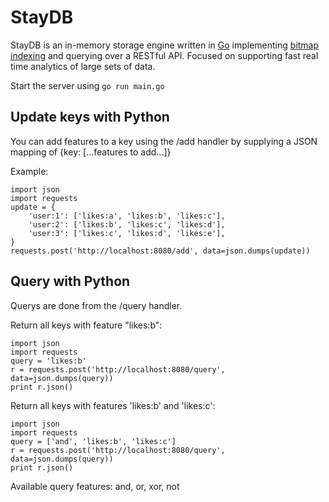 # StayDB
StayDB is an in-memory storage engine written in [Go](https://golang.org/) implementing [bitmap indexing](https://en.wikipedia.org/wiki/Bitmap_index) and querying over a RESTful API. Focused on supporting fast real time analytics of large sets of data.

Start the server using `go run main.go`

## Update keys with Python
You can add features to a key using the /add handler by supplying a JSON mapping of {key: [...features to add...]}

Example:
```
import json
import requests
update = {
    'user:1': ['likes:a', 'likes:b', 'likes:c'],
    'user:2': ['likes:b', 'likes:c', 'likes:d'],
    'user:3': ['likes:c', 'likes:d', 'likes:e'],
}
requests.post('http://localhost:8080/add', data=json.dumps(update))
```

## Query with Python
Querys are done from the /query handler.

Return all keys with feature "likes:b":
```
import json
import requests
query = 'likes:b'
r = requests.post('http://localhost:8080/query', data=json.dumps(query))
print r.json()
```

Return all keys with features 'likes:b' and 'likes:c':
```
import json
import requests
query = ['and', 'likes:b', 'likes:c']
r = requests.post('http://localhost:8080/query', data=json.dumps(query))
print r.json()
```

Available query features: and, or, xor, not
